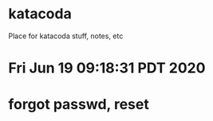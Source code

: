 # katacoda
Place for katacoda stuff, notes, etc
#
# Fri Jun 19 09:18:31 PDT 2020
# forgot passwd, reset
# 
